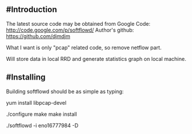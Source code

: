 
#Introduction
------------
The latest source code may be obtained from Google Code:
http://code.google.com/p/softflowd/
Author's github:
https://github.com/djmdjm

What I want is only "pcap" related code, so remove netflow part.

Will store data in local RRD and generate statistics graph on local machine.


#Installing
----------
Building softflowd should be as simple as typing:

yum install libpcap-devel

./configure
make
make install

./softflowd -i eno16777984 -D

